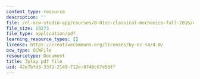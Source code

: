 ```yaml
---
content_type: resource
description: ''
file: /ol-ocw-studio-app/courses/8-01sc-classical-mechanics-fall-2016/42e7bfd333f22149712e0748c67e58ff_3V5y9uq5au0.pdf
file_size: 19273
file_type: application/pdf
learning_resource_types: []
license: https://creativecommons.org/licenses/by-nc-sa/4.0/
ocw_type: OCWFile
resourcetype: Document
title: 3play pdf file
uid: 42e7bfd3-33f2-2149-712e-0748c67e58ff
---
```

